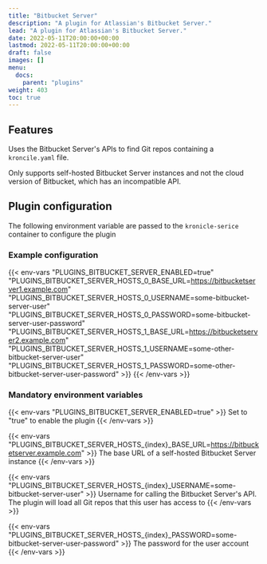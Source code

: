 ```yaml
---
title: "Bitbucket Server"
description: "A plugin for Atlassian's Bitbucket Server."
lead: "A plugin for Atlassian's Bitbucket Server."
date: 2022-05-11T20:00:00+00:00
lastmod: 2022-05-11T20:00:00+00:00
draft: false
images: []
menu:
  docs:
    parent: "plugins"
weight: 403
toc: true
---
```


## Features

Uses the Bitbucket Server's APIs to find Git repos containing a `kroncile.yaml` file.

Only supports self-hosted Bitbucket Server instances and not the cloud version of Bitbucket, which has an incompatible
API.

## Plugin configuration

The following environment variable are passed to the `kronicle-serice` container to configure the plugin


### Example configuration

{{< env-vars
"PLUGINS_BITBUCKET_SERVER_ENABLED=true"
"PLUGINS_BITBUCKET_SERVER_HOSTS_0_BASE_URL=https://bitbucketserver1.example.com"
"PLUGINS_BITBUCKET_SERVER_HOSTS_0_USERNAME=some-bitbucket-server-user"
"PLUGINS_BITBUCKET_SERVER_HOSTS_0_PASSWORD=some-bitbucket-server-user-password"
"PLUGINS_BITBUCKET_SERVER_HOSTS_1_BASE_URL=https://bitbucketserver2.example.com"
"PLUGINS_BITBUCKET_SERVER_HOSTS_1_USERNAME=some-other-bitbucket-server-user"
"PLUGINS_BITBUCKET_SERVER_HOSTS_1_PASSWORD=some-other-bitbucket-server-user-password" >}}
{{< /env-vars >}}


### Mandatory environment variables

{{< env-vars "PLUGINS_BITBUCKET_SERVER_ENABLED=true" >}}
Set to "true" to enable the plugin
{{< /env-vars >}}

{{< env-vars "PLUGINS_BITBUCKET_SERVER_HOSTS_{index}_BASE_URL=https://bitbucketserver.example.com" >}}
The base URL of a self-hosted Bitbucket Server instance
{{< /env-vars >}}

{{< env-vars "PLUGINS_BITBUCKET_SERVER_HOSTS_{index}_USERNAME=some-bitbucket-server-user" >}}
Username for calling the Bitbucket Server's API.  The plugin will load all Git repos that this user has access to
{{< /env-vars >}}

{{< env-vars "PLUGINS_BITBUCKET_SERVER_HOSTS_{index}_PASSWORD=some-bitbucket-server-user-password" >}}
The password for the user account
{{< /env-vars >}}
